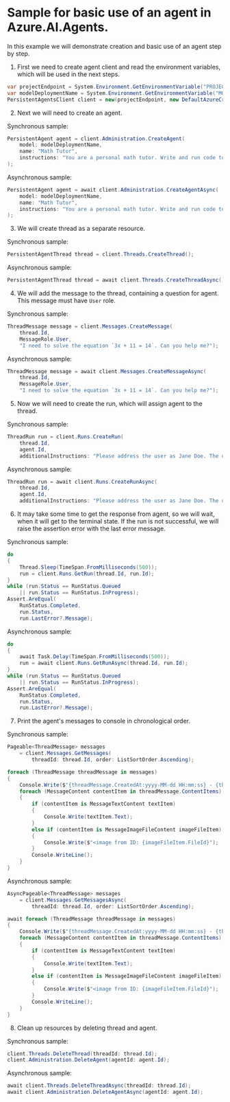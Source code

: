 # Sample for basic use of an agent in Azure.AI.Agents.

In this example we will demonstrate creation and basic use of an agent step by step.

1. First we need to create agent client and read the environment variables, which will be used in the next steps.
```C# Snippet:AgentsOverviewCreateAgentClient
var projectEndpoint = System.Environment.GetEnvironmentVariable("PROJECT_ENDPOINT");
var modelDeploymentName = System.Environment.GetEnvironmentVariable("MODEL_DEPLOYMENT_NAME");
PersistentAgentsClient client = new(projectEndpoint, new DefaultAzureCredential());
```

2. Next we will need to create an agent.

Synchronous sample:
```C# Snippet:AgentsOverviewCreateAgentSync
PersistentAgent agent = client.Administration.CreateAgent(
    model: modelDeploymentName,
    name: "Math Tutor",
    instructions: "You are a personal math tutor. Write and run code to answer math questions."
);
```

Asynchronous sample:
```C# Snippet:AgentsOverviewCreateAgent
PersistentAgent agent = await client.Administration.CreateAgentAsync(
    model: modelDeploymentName,
    name: "Math Tutor",
    instructions: "You are a personal math tutor. Write and run code to answer math questions."
);
```

3. We will create thread as a separate resource.

Synchronous sample:
```C# Snippet:AgentsOverviewCreateThreadSync
PersistentAgentThread thread = client.Threads.CreateThread();
```

Asynchronous sample:
```C# Snippet:AgentsOverviewCreateThread
PersistentAgentThread thread = await client.Threads.CreateThreadAsync();
```

4. We will add the message to the thread, containing a question for agent. This message must have `User` role.

Synchronous sample:
```C# Snippet:AgentsOverviewCreateMessageSync
ThreadMessage message = client.Messages.CreateMessage(
    thread.Id,
    MessageRole.User,
    "I need to solve the equation `3x + 11 = 14`. Can you help me?");
```

Asynchronous sample:
```C# Snippet:AgentsOverviewCreateMessage
ThreadMessage message = await client.Messages.CreateMessageAsync(
    thread.Id,
    MessageRole.User,
    "I need to solve the equation `3x + 11 = 14`. Can you help me?");
```

5. Now we will need to create the run, which will assign agent to the thread.

Synchronous sample:
```C# Snippet:AgentsOverviewCreateRunSync
ThreadRun run = client.Runs.CreateRun(
    thread.Id,
    agent.Id,
    additionalInstructions: "Please address the user as Jane Doe. The user has a premium account.");
```

Asynchronous sample:
```C# Snippet:AgentsOverviewCreateRun
ThreadRun run = await client.Runs.CreateRunAsync(
    thread.Id,
    agent.Id,
    additionalInstructions: "Please address the user as Jane Doe. The user has a premium account.");
```

6. It may take some time to get the response from agent, so we will wait, when it will get to the terminal state. If the run is not successful, we will raise the assertion error with the last error message.

Synchronous sample:
```C# Snippet:AgentsOverviewWaitForRunSync
do
{
    Thread.Sleep(TimeSpan.FromMilliseconds(500));
    run = client.Runs.GetRun(thread.Id, run.Id);
}
while (run.Status == RunStatus.Queued
    || run.Status == RunStatus.InProgress);
Assert.AreEqual(
    RunStatus.Completed,
    run.Status,
    run.LastError?.Message);
```

Asynchronous sample:
```C# Snippet:AgentsOverviewWaitForRun
do
{
    await Task.Delay(TimeSpan.FromMilliseconds(500));
    run = await client.Runs.GetRunAsync(thread.Id, run.Id);
}
while (run.Status == RunStatus.Queued
    || run.Status == RunStatus.InProgress);
Assert.AreEqual(
    RunStatus.Completed,
    run.Status,
    run.LastError?.Message);
```

7. Print the agent's messages to console in chronological order.

Synchronous sample:
```C# Snippet:AgentsOverviewListUpdatedMessagesSync
Pageable<ThreadMessage> messages
    = client.Messages.GetMessages(
        threadId: thread.Id, order: ListSortOrder.Ascending);

foreach (ThreadMessage threadMessage in messages)
{
    Console.Write($"{threadMessage.CreatedAt:yyyy-MM-dd HH:mm:ss} - {threadMessage.Role,10}: ");
    foreach (MessageContent contentItem in threadMessage.ContentItems)
    {
        if (contentItem is MessageTextContent textItem)
        {
            Console.Write(textItem.Text);
        }
        else if (contentItem is MessageImageFileContent imageFileItem)
        {
            Console.Write($"<image from ID: {imageFileItem.FileId}");
        }
        Console.WriteLine();
    }
}
```

Asynchronous sample:
```C# Snippet:AgentsOverviewListUpdatedMessages
AsyncPageable<ThreadMessage> messages
    = client.Messages.GetMessagesAsync(
        threadId: thread.Id, order: ListSortOrder.Ascending);

await foreach (ThreadMessage threadMessage in messages)
{
    Console.Write($"{threadMessage.CreatedAt:yyyy-MM-dd HH:mm:ss} - {threadMessage.Role,10}: ");
    foreach (MessageContent contentItem in threadMessage.ContentItems)
    {
        if (contentItem is MessageTextContent textItem)
        {
            Console.Write(textItem.Text);
        }
        else if (contentItem is MessageImageFileContent imageFileItem)
        {
            Console.Write($"<image from ID: {imageFileItem.FileId}");
        }
        Console.WriteLine();
    }
}
```

8. Clean up resources by deleting thread and agent.

Synchronous sample:
```C# Snippet:AgentsOverviewCleanupSync
client.Threads.DeleteThread(threadId: thread.Id);
client.Administration.DeleteAgent(agentId: agent.Id);
```

Asynchronous sample:
```C# Snippet:AgentsOverviewCleanup
await client.Threads.DeleteThreadAsync(threadId: thread.Id);
await client.Administration.DeleteAgentAsync(agentId: agent.Id);
```